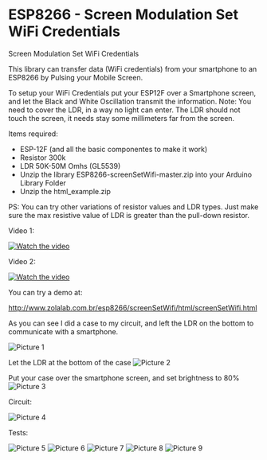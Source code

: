 # ESP8266 - Screen Modulation Set WiFi Credentials

Screen Modulation Set WiFi Credentials

This library can transfer data (WiFi credentials) from your smartphone to an ESP8266 by Pulsing your Mobile Screen.

To setup your WiFi Credentials put your ESP12F over a Smartphone screen, and let the Black and White Oscillation transmit the information. Note: You need to cover the LDR, in a way no light can enter. The LDR should not touch the screen, it needs stay some millimeters far from the screen.

Items required:

- ESP-12F (and all the basic componentes to make it work)
- Resistor 300k
- LDR 50K-50M Omhs (GL5539)
- Unzip the library ESP8266-screenSetWifi-master.zip into your Arduino Library Folder
- Unzip the html_example.zip

PS: You can try other variations of resistor values and LDR types. Just make sure the max resistive value of LDR is greater than the pull-down resistor.


Video 1:

[![Watch the video](https://github.com/egzola/ESP8266-ScreenSetWifi/blob/master/preview3.png?raw=true)](https://youtu.be/jeT3SGQUzRI)


Video 2:

[![Watch the video](https://github.com/egzola/ESP8266-ScreenSetWifi/blob/master/preview.png?raw=true)](https://youtu.be/ZZHWxdNXwwc)


You can try a demo at:  

http://www.zolalab.com.br/esp8266/screenSetWifi/html/screenSetWifi.html


As you can see I did a case to my circuit, and left the LDR on the bottom to communicate with a smartphone.

![Picture 1](https://github.com/egzola/ESP8266-ScreenSetWifi/blob/master/case1.jpg?raw=true)

Let the LDR at the bottom of the case
![Picture 2](https://github.com/egzola/ESP8266-ScreenSetWifi/blob/master/case2.jpg?raw=true)

Put your case over the smartphone screen, and set brightness to 80%
![Picture 3](https://github.com/egzola/ESP8266-ScreenSetWifi/blob/master/case4.png?raw=true)


Circuit:

![Picture 4](https://github.com/egzola/ESP8266-Light-Pulse-Input-Credentials/blob/master/circuit.png?raw=true)


Tests:

![Picture 5](https://github.com/egzola/ESP8266-ScreenSetWifi/blob/master/test1.jpg?raw=true)
![Picture 6](https://github.com/egzola/ESP8266-ScreenSetWifi/blob/master/test2.jpg?raw=true)
![Picture 7](https://github.com/egzola/ESP8266-ScreenSetWifi/blob/master/test3.jpg?raw=true)
![Picture 8](https://github.com/egzola/ESP8266-ScreenSetWifi/blob/master/test4.jpg?raw=true)
![Picture 9](https://github.com/egzola/ESP8266-ScreenSetWifi/blob/master/test5.jpg?raw=true)

